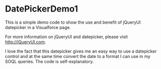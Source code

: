 DatePickerDemo1
===============

This is a simple demo code to show the use and benefit of jQueryUI datepicker in a Visualforce page.

For more information on jQueryUI and datepicker, please visit http://jQueryUI.com.

I love the fact that this datepicker gives me an easy way to use a datepicker control and at the same time convert the date to a format I can use in my SOQL queries. The code is self-explanatory.
